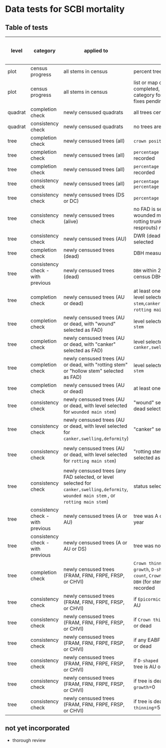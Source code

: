 # Data tests for SCBI mortality

## Table of tests 

level | category | applied to | test  | warning (W) or error (E) | coded | requires field fix? | auto fix (when applicable)
----  | ---- | ----  | ----  | ---- | ---- | ---- | ---- 
plot | census progress | all stems in census | percent trees censused | NA |  2021 | NA | NA 
plot | census progress | all stems in census | list or map of quadrats completed, with additional category for censused with fixes pending | NA |  not yet | NA | NA 
quadrat | completion check | newly censused quadrats | all trees censused |  E | 2021 | Y | NA 
quadrat  | consistency check | newly censused quadrats | no trees are duplicated |   W | 2021 | N | use latest record 
tree | completion check | newly censused trees (all) | `crown position` is recorded | E | 2021 | Y | NA 
tree | completion check | newly censused trees (all) |`percentage of crown intact` is recorded | E | 2021 | Y | NA 
tree | completion check | newly censused trees (all) |`percentage of crown living` is recorded | E | 2021 | Y | NA 
tree | consistency check | newly censused trees (all) | `percentage of crown living` ≤ `percentage of crown intact` | E | 2021 | initially | [issue 13](https://github.com/SCBI-ForestGEO/SCBImortality/issues/13)
tree | consistency check | newly censused trees (DS or DC) | `percentage of crown living` = 0 | E | 2021 | Y | NA
tree | consistency check | newly censused trees (alive) | no FAD is selected; no record of wounded main stem, canker, or rotting trunk; DWR (dead with resprouts) not selected | E | 2021 | Y | NA
tree | consistency check | newly censused trees (AU) | DWR (dead with resprouts) not selected |E |  2021 | initially | ---
tree | completion check | newly censused trees (dead) | DBH measured | E | 2021 | Y | NA 
tree | consistency check - with previous | newly censused trees (dead) | `DBH` within 2cm of most recent census DBH | W | not yet | Y | NA
tree | completion check | newly censused trees (AU or dead) | at least one FAD is selected (OR level selected for `wounded main stem`,`canker,swelling,deformity`, `rotting main stem`)* | E |2021 | Y | NA 
tree | completion check | newly censused trees (AU or dead, with "wound" selected as FAD) | level selected for `wounded main stem` | E |2021 | Y | NA 
tree | completion check | newly censused trees (AU or dead, with "canker" selected as FAD) | level selected for `canker,swelling,deformity` |E | 2021 | Y | NA 
tree | completion check | newly censused trees (AU or dead, with "rotting stem" or "hollow stem" selected as FAD) | level selected for `rotting main stem` | E |2021 | Y | NA 
tree | completion check | newly censused trees (AU or dead) | at least one photo was taken | W | not yet | Y | NA 
tree | consistency check | newly censused trees (AU or dead, with level selected for `wounded main stem`)| "wound" selected as FAD, AU or dead selected as status | W| 2021 | N | add wound to FAD list*
tree | consistency check | newly censused trees (AU or dead, with level selected for `canker,swelling,deformity`)| "canker" selected as FAD | W| 2021 | N | add canker to FAD list* 
tree | consistency check | newly censused trees (AU or dead, with level selected for `rotting main stem`)| "rotting stem" or "hollow stem" selected as FAD| W| 2021 | N | add `rotting main stem` to FAD list* 
tree | consistency check | newly censused trees (any FAD selected, or level selected for `canker,swelling,deformity`, `wounded main stem` , or `rotting main stem`)| status selected as AU or dead | W| 2021 | N | change live to AU 
tree | consistency check - with previous | newly censused trees (A or AU) | tree was A or AU in previous year | W| not yet | Y | NA
tree | consistency check - with previous | newly censused trees (A or AU or DS) | tree was not DC in previous year | W| not yet | Y | NA
tree | completion check | newly censused trees (FRAM, FRNI, FRPE, FRSP, or CHVI) | `Crown thinning`, `Epicormic growth`,  `D-shaped exit hole count`, `Crown position < 10 cm DBH` (for stems <10cm) all recorded | E | not yet | Y | NA 
tree | consistency check | newly censused trees (FRAM, FRNI, FRPE, FRSP, or CHVI) | if `Epicormic growth`>0, tree is AU | W | not yet | N | set status to AU 
tree | consistency check | newly censused trees (FRAM, FRNI, FRPE, FRSP, or CHVI) | if `Crown thinning`>1 , tree is AU or dead | E | not yet |  sometimes | 
tree | consistency check | newly censused trees (FRAM, FRNI, FRPE, FRSP, or CHVI) | if any EABF recorded, tree is AU or dead | E | not yet | sometimes | --- 
tree | consistency check | newly censused trees (FRAM, FRNI, FRPE, FRSP, or CHVI) | if `D-shaped exit hole count`>0, tree is AU or dead | E | not yet | sometimes | --- 
tree | consistency check | newly censused trees (FRAM, FRNI, FRPE, FRSP, or CHVI) | if tree is dead, `Epicormic growth`=0  | E | not yet | sometimes | --- 
tree | consistency check | newly censused trees (FRAM, FRNI, FRPE, FRSP, or CHVI) | if tree is dead, `Crown thinning`=5 | E | not yet | sometimes | --- 


## not yet incorporated
- thorough review

